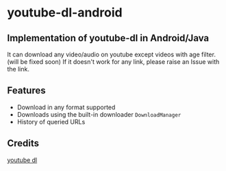 # youtube-dl-android

## Implementation of youtube-dl in Android/Java

It can download any video/audio on youtube except videos with age filter. (will be fixed soon)
If it doesn't work for any link, please raise an Issue with the link.

## Features

* Download in any format supported
* Downloads using the built-in downloader `DownloadManager`
* History of queried URLs

## Credits
[youtube dl](https://github.com/rg3/youtube-dl)
